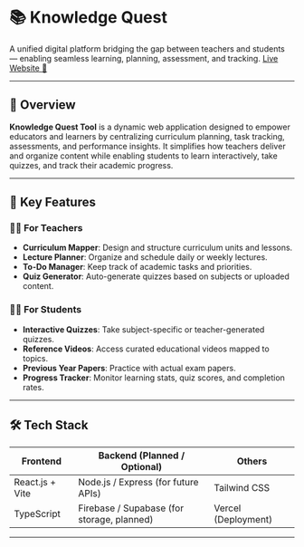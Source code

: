 # 📚 Knowledge Quest 

A unified digital platform bridging the gap between teachers and students — enabling seamless learning, planning, assessment, and tracking. [Live Website 🚀](https://pr3-omega.vercel.app/)

---

## 🧠 Overview

**Knowledge Quest Tool** is a dynamic web application designed to empower educators and learners by centralizing curriculum planning, task tracking, assessments, and performance insights. It simplifies how teachers deliver and organize content while enabling students to learn interactively, take quizzes, and track their academic progress.

---

## 🎯 Key Features

### 👩‍🏫 For Teachers
- **Curriculum Mapper**: Design and structure curriculum units and lessons.
- **Lecture Planner**: Organize and schedule daily or weekly lectures.
- **To-Do Manager**: Keep track of academic tasks and priorities.
- **Quiz Generator**: Auto-generate quizzes based on subjects or uploaded content.

### 👨‍🎓 For Students
- **Interactive Quizzes**: Take subject-specific or teacher-generated quizzes.
- **Reference Videos**: Access curated educational videos mapped to topics.
- **Previous Year Papers**: Practice with actual exam papers.
- **Progress Tracker**: Monitor learning stats, quiz scores, and completion rates.

---

## 🛠️ Tech Stack

| Frontend | Backend (Planned / Optional) | Others |
|----------|------------------------------|--------|
| React.js + Vite | Node.js / Express (for future APIs) | Tailwind CSS |
| TypeScript | Firebase / Supabase (for storage, planned) | Vercel (Deployment) |

---
